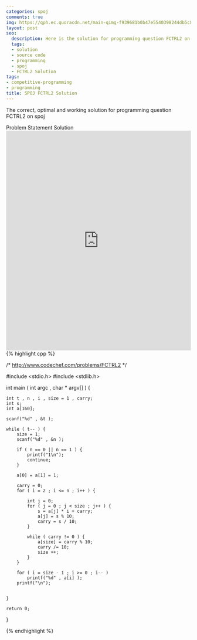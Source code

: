 ```yaml
---
categories: spoj
comments: true
img: https://qph.ec.quoracdn.net/main-qimg-f939681b0b47e5540398244db5c8966f?convert_to_webp=true
layout: post
seo:
  description: Here is the solution for programming question FCTRL2 on spoj
  tags:
  - solution
  - source code
  - programming
  - spoj
  - FCTRL2 Solution
tags:
- competitive-programming
- programming
title: SPOJ FCTRL2 Solution
---
```

The correct, optimal and working solution for programming question FCTRL2 on spoj

<div class="ui secondary pointing large menu">
  <a class="grey item" data-tab="problem-statement">
    Problem Statement
  </a>
  <a class="active item grey" data-tab="solution">
    Solution
  </a>
</div>
<div class="ui bottom attached tab" data-tab="problem-statement">
    <iframe src="http://www.spoj.com/problems/FCTRL2/" width="100%" height="600px" style="overflow: scroll; border: none;"></iframe>
</div>
<div class="ui bottom attached active tab" data-tab="solution">
{% highlight cpp %}

/*
http://www.codechef.com/problems/FCTRL2
*/

#include <stdio.h>
#include <stdlib.h>

int main ( int argc , char * argv[] ) {

	int t , n , i , size = 1 , carry;
	int s;
	int a[160];

	scanf("%d" , &t );

	while ( t-- ) {
		size = 1;
		scanf("%d" , &n );

		if ( n == 0 || n == 1 ) {
			printf("1\n");
			continue;
		}

		a[0] = a[1] = 1;
		
		carry = 0;
		for ( i = 2 ; i <= n ; i++ ) {

			int j = 0;
			for ( j = 0 ; j < size ; j++ ) {
				s = a[j] * i + carry;
				a[j] = s % 10;
				carry = s / 10;
			}

			while ( carry != 0 ) {
				a[size] = carry % 10;
				carry /= 10;
				size ++;
			}
		}

		for ( i = size - 1 ; i >= 0 ; i-- )
			printf("%d" , a[i] );
		printf("\n");


	}

	return 0;
}



{% endhighlight %}
</div>
